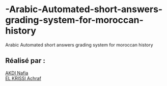 # -Arabic-Automated-short-answers-grading-system-for-moroccan-history
 Arabic Automated short answers grading system for moroccan history
## Réalisé par :
<a href="https://github.com/Nafia-AKDI">AKDI Nafia </a>       
<a href="https://github.com/ELKRISSIAchraf">EL KRISSI Achraf</a>
